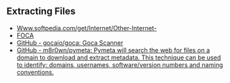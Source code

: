 ## Extracting Files
- [Www.softpedia.com/get/Internet/Other-Internet-](https://www.softpedia.com/get/Internet/Other-Internet-)
- [FOCA](https://www.elevenpaths.com/labstools/foca/index.html)
- [GitHub - gocaio/goca: Goca Scanner](https://github.com/gocaio/goca)
- [GitHub - m8r0wn/pymeta: Pymeta will search the web for files on a domain to download and extract metadata. This technique can be used to identify: domains, usernames, software/version numbers and naming conventions.](https://github.com/m8r0wn/pymeta)